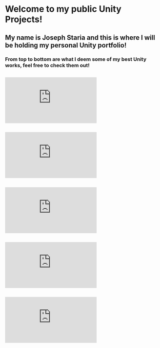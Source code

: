 # Welcome to my public Unity Projects!

## My name is Joseph Staria and this is where I will be holding my personal Unity portfolio!

### From top to bottom are what I deem some of my best Unity works, feel free to check them out!

## ![Dreadnought Nights](https://github.com/Jstaria/UnityProjects/blob/main/Dreadnought%20Nights/ReadMe.md)

## ![Deeper Pockets](https://github.com/Jstaria/UnityProjects/blob/main/Deeper%20Pockets/ReadMe.md)

## ![Creature Clicker](https://github.com/Jstaria/UnityProjects/blob/main/ClickerLoot/ReadMe.md)

## ![PS1 Slots](https://github.com/Jstaria/UnityProjects/blob/main/PS1%20Slots/ReadMe.md)

## ![Zombies](https://github.com/Jstaria/UnityProjects/blob/main/Zombies/ReadMe.md)

